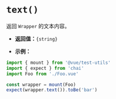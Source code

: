 # `text()`

返回 `Wrapper` 的文本内容。

- **返回值：**`{string}`

- **示例：**

```js
import { mount } from '@vue/test-utils'
import { expect } from 'chai'
import Foo from './Foo.vue'

const wrapper = mount(Foo)
expect(wrapper.text()).toBe('bar')
```
